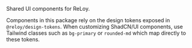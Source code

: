 Shared UI components for ReLoy.

Components in this package rely on the design tokens exposed in
`@reloy/design-tokens`. When customizing ShadCN/UI components, use Tailwind
classes such as `bg-primary` or `rounded-md` which map directly to these tokens.
